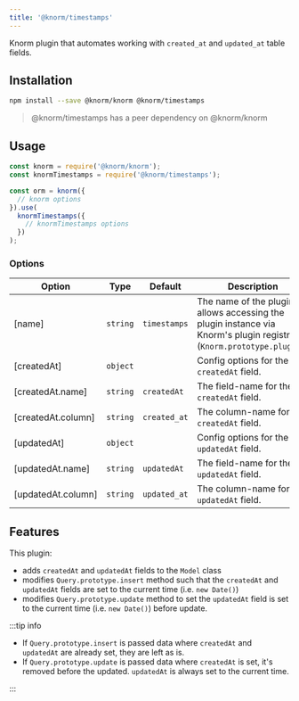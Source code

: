 ```yaml
---
title: '@knorm/timestamps'
---
```


Knorm plugin that automates working with `created_at` and `updated_at` table
fields.

## Installation

```bash
npm install --save @knorm/knorm @knorm/timestamps
```

> @knorm/timestamps has a peer dependency on @knorm/knorm

## Usage

```js
const knorm = require('@knorm/knorm');
const knormTimestamps = require('@knorm/timestamps');

const orm = knorm({
  // knorm options
}).use(
  knormTimestamps({
    // knormTimestamps options
  })
);
```

### Options

| Option             | Type     | Default      | Description                                                                                                          |
| ------------------ | -------- | ------------ | -------------------------------------------------------------------------------------------------------------------- |
| [name]             | `string` | `timestamps` | The name of the plugin, allows accessing the plugin instance via Knorm's plugin registry (`Knorm.prototype.plugins`) |
| [createdAt]        | `object` |              | Config options for the `createdAt` field.                                                                            |
| [createdAt.name]   | `string` | `createdAt`  | The field-name for the `createdAt` field.                                                                            |
| [createdAt.column] | `string` | `created_at` | The column-name for the `createdAt` field.                                                                           |
| [updatedAt]        | `object` |              | Config options for the `updatedAt` field.                                                                            |
| [updatedAt.name]   | `string` | `updatedAt`  | The field-name for the `updatedAt` field.                                                                            |
| [updatedAt.column] | `string` | `updated_at` | The column-name for the `updatedAt` field.                                                                           |

## Features

This plugin:

- adds `createdAt` and `updatedAt` fields to the `Model` class
- modifies `Query.prototype.insert` method such that the `createdAt` and
  `updatedAt` fields are set to the current time (i.e. `new Date()`)
- modifies `Query.prototype.update` method to set the `updatedAt` field is set
  to the current time (i.e. `new Date()`) before update.

:::tip info

- If `Query.prototype.insert` is passed data where `createdAt` and `updatedAt`
  are already set, they are left as is.
- If `Query.prototype.update` is passed data where `createdAt` is set, it's
  removed before the updated. `updatedAt` is always set to the current time.

:::
